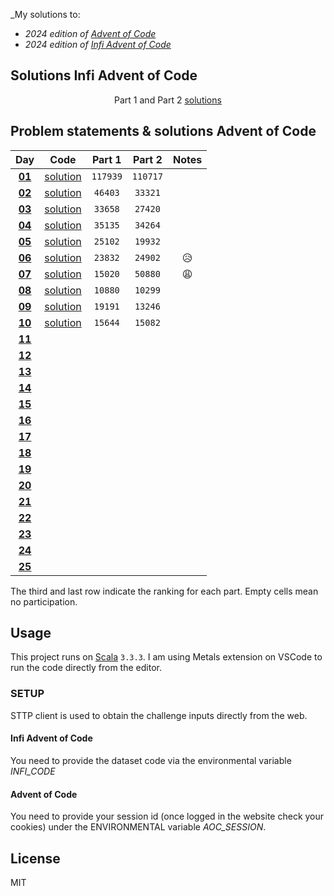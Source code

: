 _My solutions to:

* _2024 edition of [Advent of Code](https://adventofcode.com/2024)_
* _2024 edition of [Infi Advent of Code](https://aoc.infi.nl/2024)_

## Solutions Infi Advent of Code
<div align="center">

  Part 1 and Part 2 [solutions](src/main/scala/infiAdventOfCode/Infi.scala)

</div>

## Problem statements & solutions Advent of Code

<div align="center">

  | Day | Code | Part 1 | Part 2 | Notes |
  |:---:|:---:|:---:|:---:|:--:|
  | **[01](https://adventofcode.com/2021/day/1)** | [solution](src/main/scala/adventofcode/Day01.scala) | `117939` | `110717` |  |
  | **[02](https://adventofcode.com/2021/day/2)** | [solution](src/main/scala/adventofcode/Day02.scala) | `46403` | `33321` |  |
  | **[03](https://adventofcode.com/2021/day/3)** | [solution](src/main/scala/adventofcode/Day03.scala) | `33658` | `27420` |  |
  | **[04](https://adventofcode.com/2021/day/4)** | [solution](src/main/scala/adventofcode/Day04.scala) | `35135` | `34264` |  |
  | **[05](https://adventofcode.com/2021/day/5)** | [solution](src/main/scala/adventofcode/Day05.scala) | `25102` | `19932` |  |
  | **[06](https://adventofcode.com/2021/day/6)** | [solution](src/main/scala/adventofcode/Day06.scala) | `23832` | `24902` | 😥 |
  | **[07](https://adventofcode.com/2021/day/7)** | [solution](src/main/scala/adventofcode/Day07.scala) | `15020` | `50880` | 😩 |
  | **[08](https://adventofcode.com/2021/day/8)** | [solution](src/main/scala/adventofcode/Day08.scala) | `10880` | `10299` |  |
  | **[09](https://adventofcode.com/2021/day/9)** | [solution](src/main/scala/adventofcode/Day09.scala) | `19191` | `13246` |  |
  | **[10](https://adventofcode.com/2021/day/10)** | [solution](src/main/scala/adventofcode/Day10.scala) | `15644` | `15082` |  |
  | **[11](https://adventofcode.com/2021/day/11)** | [](src/main/scala/adventofcode/Day11.scala) |  |  |  |
  | **[12](https://adventofcode.com/2021/day/12)** | [](src/main/scala/adventofcode/Day12.scala) |  |  |  |
  | **[13](https://adventofcode.com/2021/day/13)** | [](src/main/scala/adventofcode/Day13.scala) |  |  |  |
  | **[14](https://adventofcode.com/2021/day/14)** | [](src/main/scala/adventofcode/Day14.scala) |  |  |  |
  | **[15](https://adventofcode.com/2021/day/15)** | [](src/main/scala/adventofcode/Day15.scala) |  |  |  |
  | **[16](https://adventofcode.com/2021/day/16)** | [](src/main/scala/adventofcode/Day16.scala) |  |  |  |
  | **[17](https://adventofcode.com/2021/day/17)** | [](src/main/scala/adventofcode/Day17.scala) |  |  |  |
  | **[18](https://adventofcode.com/2021/day/18)** | [](src/main/scala/adventofcode/Day18.scala) |  |  |  |
  | **[19](https://adventofcode.com/2021/day/19)** | [](src/main/scala/adventofcode/Day19.scala) |  |  |  |
  | **[20](https://adventofcode.com/2021/day/20)** | [](src/main/scala/adventofcode/Day20.scala) |  |  |  |
  | **[21](https://adventofcode.com/2021/day/21)** | [](src/main/scala/adventofcode/Day21.scala) |  |  |  |
  | **[22](https://adventofcode.com/2021/day/22)** | [](src/main/scala/adventofcode/Day22.scala) |  |  |  |
  | **[23](https://adventofcode.com/2021/day/23)** | [](src/main/scala/adventofcode/Day23.scala) |  |  |  |
  | **[24](https://adventofcode.com/2021/day/24)** | [](src/main/scala/adventofcode/Day24.scala) |  |  |  |
  | **[25](https://adventofcode.com/2021/day/25)** | [](src/main/scala/adventofcode/Day25.scala) |  |  |  |

</div>

The third and last row indicate the ranking for each part. Empty cells mean no participation.


## Usage

This project runs on [Scala](https://scala-lang.org) `3.3.3`.
I am using Metals extension on VSCode to run the code directly from the editor. 

### SETUP
STTP client is used to obtain the challenge inputs directly from the web. 

#### Infi Advent of Code
You need to provide the dataset code via the environmental variable *INFI_CODE*

#### Advent of Code
You need to provide your session id (once logged in the website check your cookies) under the ENVIRONMENTAL variable *AOC_SESSION*.

## License

MIT